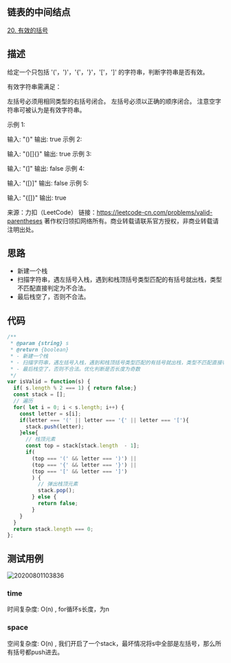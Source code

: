 ## 链表的中间结点
[20. 有效的括号](https://leetcode-cn.com/problems/valid-parentheses/)

## 描述

给定一个只包括 '('，')'，'{'，'}'，'['，']' 的字符串，判断字符串是否有效。

有效字符串需满足：

左括号必须用相同类型的右括号闭合。
左括号必须以正确的顺序闭合。
注意空字符串可被认为是有效字符串。

示例 1:

输入: "()"
输出: true
示例 2:

输入: "()[]{}"
输出: true
示例 3:

输入: "(]"
输出: false
示例 4:

输入: "([)]"
输出: false
示例 5:

输入: "{[]}"
输出: true

来源：力扣（LeetCode）
链接：https://leetcode-cn.com/problems/valid-parentheses
著作权归领扣网络所有。商业转载请联系官方授权，非商业转载请注明出处。

## 思路

- 新建一个栈
- 扫描字符串，遇左括号入栈，遇到和栈顶括号类型匹配的有括号就出栈，类型不匹配直接判定为不合法。
- 最后栈空了，否则不合法。

## 代码

```js
/**
 * @param {string} s
 * @return {boolean}
 * - 新建一个栈
 * - 扫描字符串，遇左括号入栈，遇到和栈顶括号类型匹配的有括号就出栈，类型不匹配直接判定为不合法。
 * - 最后栈空了，否则不合法。优化判断是否长度为奇数
 */
var isValid = function(s) {
  if( s.length % 2 === 1) { return false;}
  const stack = [];
  // 遍历
  for( let i = 0; i < s.length; i++) {
    const letter = s[i];
    if(letter === '(' || letter === '{' || letter === '['){
      stack.push(letter);
    }else{
      // 栈顶元素
      const top = stack[stack.length  - 1];
      if( 
        (top === '(' && letter === ')') ||
        (top === '{' && letter === '}') ||
        (top === '[' && letter === ']')
        ) {
          // 弹出栈顶元素
          stack.pop();
        } else {
          return false;
        }
    }
  }
  return stack.length === 0;
};
```


## 测试用例

![20200801103836](https://hzy-1301560453.cos.ap-shanghai.myqcloud.com/2020/pictures/20200801103836.png)

### time
时间复杂度: O(n) , for循环s长度，为n
### space
空间复杂度: O(n) , 我们开启了一个stack，最坏情况将s中全部是左括号，那么所有括号都push进去。
